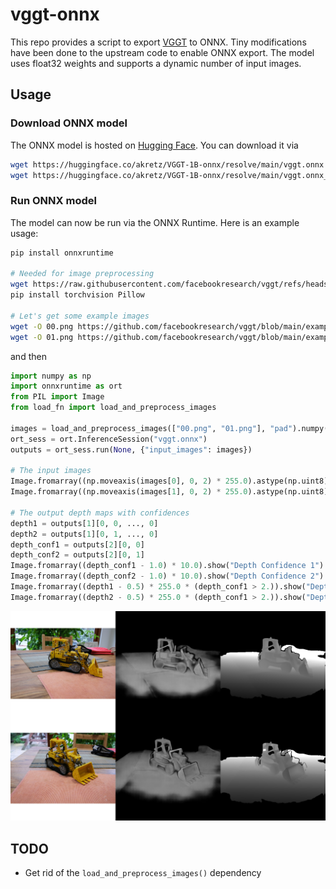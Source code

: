 # vggt-onnx

This repo provides a script to export [VGGT](https://vgg-t.github.io/) to ONNX.
Tiny modifications have been done to the upstream code to enable ONNX export.
The model uses float32 weights and supports a dynamic number of input images.

## Usage

### Download ONNX model

The ONNX model is hosted on
[Hugging Face](https://huggingface.co/akretz/VGGT-1B-onnx). You can download it
via

```bash
wget https://huggingface.co/akretz/VGGT-1B-onnx/resolve/main/vggt.onnx
wget https://huggingface.co/akretz/VGGT-1B-onnx/resolve/main/vggt.onnx_data
```

### Run ONNX model

The model can now be run via the ONNX Runtime. Here is an example usage:

```bash
pip install onnxruntime

# Needed for image preprocessing
wget https://raw.githubusercontent.com/facebookresearch/vggt/refs/heads/main/vggt/utils/load_fn.py
pip install torchvision Pillow

# Let's get some example images
wget -O 00.png https://github.com/facebookresearch/vggt/blob/main/examples/kitchen/images/00.png?raw=true
wget -O 01.png https://github.com/facebookresearch/vggt/blob/main/examples/kitchen/images/01.png?raw=true
```

and then

```python
import numpy as np
import onnxruntime as ort
from PIL import Image
from load_fn import load_and_preprocess_images

images = load_and_preprocess_images(["00.png", "01.png"], "pad").numpy()
ort_sess = ort.InferenceSession("vggt.onnx")
outputs = ort_sess.run(None, {"input_images": images})

# The input images
Image.fromarray((np.moveaxis(images[0], 0, 2) * 255.0).astype(np.uint8)).show("Image 1")
Image.fromarray((np.moveaxis(images[1], 0, 2) * 255.0).astype(np.uint8)).show("Image 2")

# The output depth maps with confidences
depth1 = outputs[1][0, 0, ..., 0]
depth2 = outputs[1][0, 1, ..., 0]
depth_conf1 = outputs[2][0, 0]
depth_conf2 = outputs[2][0, 1]
Image.fromarray((depth_conf1 - 1.0) * 10.0).show("Depth Confidence 1")
Image.fromarray((depth_conf2 - 1.0) * 10.0).show("Depth Confidence 2")
Image.fromarray((depth1 - 0.5) * 255.0 * (depth_conf1 > 2.)).show("Depth 1")
Image.fromarray((depth2 - 0.5) * 255.0 * (depth_conf1 > 2.)).show("Depth 2")
```

![Example Image](assets/example.png)

## TODO

- Get rid of the `load_and_preprocess_images()` dependency
